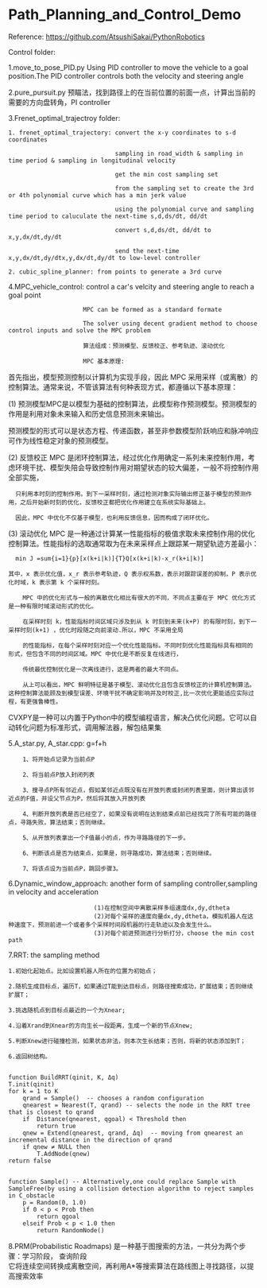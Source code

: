 # Path_Planning_and_Control_Demo

Reference:
https://github.com/AtsushiSakai/PythonRobotics

Control folder:

1.move_to_pose_PID.py 
  Using PID controller to move the vehicle to a goal position.The PID controller controls both the velocity and steering angle
 
2.pure_pursuit.py
  预瞄法，找到路径上的在当前位置的前面一点，计算出当前的需要的方向盘转角，PI controller
 
3.Frenet_optimal_trajectroy folder:

    1. frenet_optimal_trajectory: convert the x-y coordinates to s-d coordinates
    
                                  sampling in road_width & sampling in time period & sampling in longitudinal velocity
                                  
                                  get the min cost sampling set      
                                  
                                  from the sampling set to create the 3rd or 4th polynomial curve which has a min jerk value
                                  
                                  using the polynomial curve and sampling time period to caluculate the next-time s,d,ds/dt, dd/dt
                                  
                                  convert s,d,ds/dt, dd/dt to x,y,dx/dt,dy/dt
                                  
                                  send the next-time x,y,dx/dt,dy/dtx,y,dx/dt,dy/dt to low-level controller  
                                  
    2. cubic_spline_planner: from points to generate a 3rd curve  
 
 
 
 4.MPC_vehicle_control:  control a car's velcity and steering angle to reach a goal point
 
                         MPC can be formed as a standard formate
    
                         The solver using decent gradient method to choose control inputs and solve the MPC problem   

                         算法组成：预测模型、反馈校正、参考轨迹、滚动优化

                         MPC 基本原理:

首先指出，模型预测控制以计算机为实现手段，因此 MPC 采用采样（或离散）的控制算法。通常来说，不管该算法有何种表现方式，都遵循以下基本原理：  



 (1) 预测模型MPC是以模型为基础的控制算法，此模型称作预测模型。预测模型的作用是利用对象未来输入和历史信息预测未来输出。

   预测模型的形式可以是状态方程、传递函数，甚至非参数模型阶跃响应和脉冲响应可作为线性稳定对象的预测模型。
   
 (2) 反馈校正 MPC 是闭环控制算法，经过优化作用确定一系列未来控制作用，考虑环境干扰、模型失陪会导致控制作用对期望状态的较大偏差，一般不将控制作用全部实施，

      只利用本时刻的控制作用。到下一采样时刻，通过检测对象实际输出修正基于模型的预测作用，之后开始新时刻的优化，反馈校正都把优化作用建立在系统实际基础上。

      因此，MPC 中优化不仅基于模型，也利用反馈信息，因而构成了闭环优化。

   
 (3) 滚动优化 MPC 是一种通过计算某一性能指标的极值求取未来控制作用的优化控制算法。性能指标的选取通常取为在未来采样点上跟踪某一期望轨迹方差最小：

      min J =sum{i=1}{p}[x(k+i|k)]{T}Q[x(k+i|k)-x_r(k+i|k)]

    其中，x 表示优化值，x_r 表示参考轨迹，Q 表示权系数，表示对跟踪误差的抑制，P 表示优化时域，k 表示第 k 个采样时刻。

        MPC 中的优化形式与一般的离散优化相比有很大的不同，不同点主要在于 MPC 优化方式是一种有限时域滚动形式的优化。

        在采样时刻 k，性能指标时间区域只涉及到从 k 时刻到未来(k+P) 的有限时刻，到下一采样时刻(k+1) ，优化时段随之向前滚动.所以，MPC 不采用全局

        的性能指标，在每个采样时刻对应一个优化性能指标。不同时刻优化性能指标具有相同的形式，但包含不同的时间区域。MPC 中优化是不断反复在线进行，

        传统最优控制优化是一次离线进行，这是两者的最大不同点。
         
        从上可以看出，MPC 鲜明特征是基于模型、滚动优化且包含反馈校正的计算机控制算法。这种控制算法能顾及到模型误差、环境干扰不确定影响并及时校正,比一次优化更能适应实际过程，有更强鲁棒性。
        

  CVXPY是一种可以内置于Python中的模型编程语言，解决凸优化问题。它可以自动转化问题为标准形式，调用解法器，解包结果集
 

5.A_star.py, A_star.cpp: g=f+h


        1、将开始点记录为当前点P

        2、将当前点P放入封闭列表

        3、搜寻点P所有邻近点，假如某邻近点既没有在开放列表或封闭列表里面，则计算出该邻近点的F值，并设父节点为P，然后将其放入开放列表

        4、判断开放列表是否已经空了，如果没有说明在达到结束点前已经找完了所有可能的路径点，寻路失败，算法结束；否则继续。

        5、从开放列表拿出一个F值最小的点，作为寻路路径的下一步。

        6、判断该点是否为结束点，如果是，则寻路成功，算法结束；否则继续。

        7、将该点设为当前点P，跳回步骤3。



6.Dynamic_window_approach: another form of sampling controller,sampling in velocity and acceleration
                            
                            (1)在控制空间中离散采样多组速度dx,dy,dtheta
                            (2)对每个采样的速度向量dx,dy,dtheta，模拟机器人在这种速度下，预测前进一个或者多个采样时间段机器的行走轨迹以及会发生什么。
                            (3)对每个前进预测进行分析打分，choose the min cost path

                             

7.RRT: the sampling method

    1.初始化起始点。比如设置机器人所在的位置为初始点；

    2.随机生成目标点，遍历T，如果通过T能到达目标点，则路径搜索成功，扩展结束；否则继续扩展T；

    3.挑选随机点到目标点最近的一个为Xnear;

    4.沿着Xrand到Xnear的方向生长一段距离，生成一个新的节点Xnew;

    5.判断Xnew进行碰撞检测，如果状态非法，则本次生长结束；否则，将新的状态添加到T；

    6.返回树结构。   


    function BuildRRT(qinit, K, Δq)
    T.init(qinit)
    for k = 1 to K
        qrand = Sample()  -- chooses a random configuration
        qnearest = Nearest(T, qrand) -- selects the node in the RRT tree that is closest to qrand
        if  Distance(qnearest, qgoal) < Threshold then
            return true
        qnew = Extend(qnearest, qrand, Δq)  -- moving from qnearest an incremental distance in the direction of qrand
        if qnew ≠ NULL then
            T.AddNode(qnew)
    return false


    function Sample() -- Alternatively,one could replace Sample with SampleFree(by using a collision detection algorithm to reject samples in C_obstacle
        p = Random(0, 1.0)
        if 0 < p < Prob then
            return qgoal
        elseif Prob < p < 1.0 then
            return RandomNode()
       


8.PRM(Probabilistic Roadmaps) 是一种基于图搜索的方法，一共分为两个步骤：学习阶段， 查询阶段     
           它将连续空间转换成离散空间，再利用A*等搜索算法在路线图上寻找路径，以提高搜索效率
